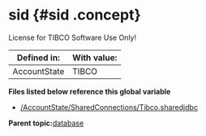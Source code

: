 # sid {#sid .concept}

License for TIBCO Software Use Only!

|Defined in:|With value:|
|-----------|-----------|
|AccountState|TIBCO|

**Files listed below reference this global variable**

-   [/AccountState/SharedConnections/Tibco.sharedjdbc](../../../projects/AccountState/SharedConnections/Tibco.sharedjdbc.md)

**Parent topic:**[database](../../../crossref/globVars/globVarsRef/Group_Id156.md)

